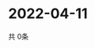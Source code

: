 # 2022-04-11
  共 0条

  <!-- BEGIN -->
  <!-- 最后更新时间Mon Apr 11 2022 07:06:59 GMT+0000 (Coordinated Universal Time) -->
  
  <!-- END -->
  
  